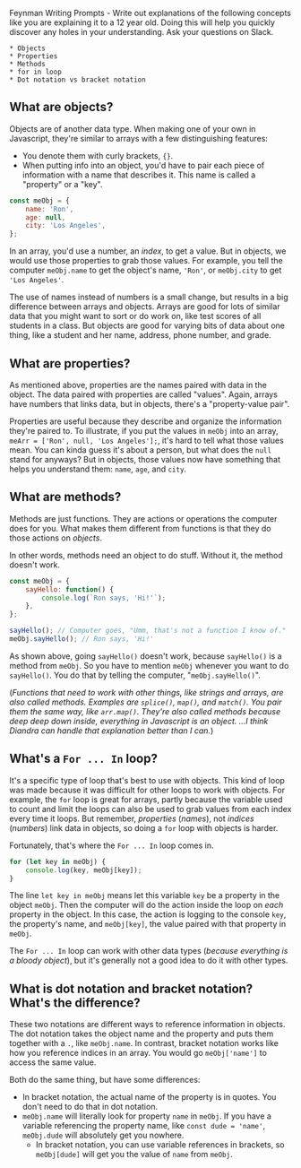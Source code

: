 Feynman Writing Prompts - Write out explanations of the following concepts like you are explaining it to a 12 year old.  Doing this will help you quickly discover any holes in your understanding.  Ask your questions on Slack.
		
	* Objects
	* Properties
	* Methods
	* for in loop
	* Dot notation vs bracket notation

## What are objects?

Objects are of another data type. When making one of your own in Javascript, they're similar to arrays with a few distinguishing features:

* You denote them with curly brackets, `{}`.
* When putting info into an object, you'd have to pair each piece of information with a name that describes it. This name is called a "property" or a "key".

```js
const meObj = {
    name: 'Ron',
    age: null,
    city: 'Los Angeles',
};
```

In an array, you'd use a number, an *index*, to get a value. But in objects, we would use those properties to grab those values. For example, you tell the computer `meObj.name` to get the object's name, `'Ron'`, or `meObj.city` to get `'Los Angeles'`.

The use of names instead of numbers is a small change, but results in a big difference between arrays and objects. Arrays are good for lots of similar data that you might want to sort or do work on, like test scores of all students in a class. But objects are good for varying bits of data about one thing, like a student and her name, address, phone number, and grade.

## What are properties?

As mentioned above, properties are the names paired with data in the object. The data paired with properties are called "values". Again, arrays have numbers that links data, but in objects, there's a "property-value pair".

Properties are useful because they describe and organize the information they're paired to. To illustrate, if you put the values in `meObj` into an array, ` meArr = ['Ron', null, 'Los Angeles'];`, it's hard to tell what those values mean. You can kinda guess it's about a person, but what does the `null` stand for anyways? But in objects, those values now have something that helps you understand them: `name`, `age`, and `city`. 

## What are methods?

Methods are just functions. They are actions or operations the computer does for you. What makes them different from functions is that they do those actions on *objects*. 

In other words, methods need an object to do stuff. Without it, the method doesn't work. 

```js
const meObj = {
    sayHello: function() {
        console.log(`Ron says, 'Hi!'`);
    },
};

sayHello(); // Computer goes, "Umm, that's not a function I know of."
meObj.sayHello(); // Ron says, 'Hi!'
```

As shown above, going `sayHello()` doesn't work, because `sayHello()` is a method from `meObj`. So you have to mention `meObj` whenever you want to do `sayHello()`. You do that by telling the computer, "`meObj.sayHello()`".

(*Functions that need to work with other things, like strings and arrays, are also called methods. Examples are `splice()`, `map()`, and `match()`. You pair them the same way, like `arr.map()`. They're also called methods because deep deep down inside, everything in Javascript is an object. ...I think Diandra can handle that explanation better than I can.*)

## What's a `For ... In` loop?

It's a specific type of loop that's best to use with objects. This kind of loop was made because it was difficult for other loops to work with objects. For example, the `for` loop is great for arrays, partly because the variable used to count and limit the loops can also be used to grab values from each index every time it loops. But remember, *properties* (*names*), not *indices* (*numbers*) link data in objects, so doing a `for` loop with objects is harder.

Fortunately, that's where the `For ... In` loop comes in.

```js
for (let key in meObj) {
    console.log(key, meObj[key]);
}
```

The line `let key in meObj` means let this variable `key` be a property in the object `meObj`. Then the computer will do the action inside the loop on *each* property in the object. In this case, the action is logging to the console `key`, the property's name, and `meObj[key]`, the value paired with that property in `meObj`.

The `For ... In` loop can work with other data types (*because everything is a bloody object*), but it's generally not a good idea to do it with other types.

## What is dot notation and bracket notation? What's the difference?

These two notations are different ways to reference information in objects. The dot notation takes the object name and the property and puts them together with a `.`, like `meObj.name`. In contrast, bracket notation works like how you reference indices in an array. You would go `meObj['name']` to access the same value.

Both do the same thing, but have some differences:
* In bracket notation, the actual name of the property is in quotes. You don't need to do that in dot notation.
* `meObj.name` will literally look for property `name` in `meObj`. If you have a variable referencing the property name, like `const dude = 'name'`, `meObj.dude` will absolutely get you nowhere. 
    * In bracket notation, you can use variable references in brackets, so `meObj[dude]` will get you the value of `name` from `meObj`.